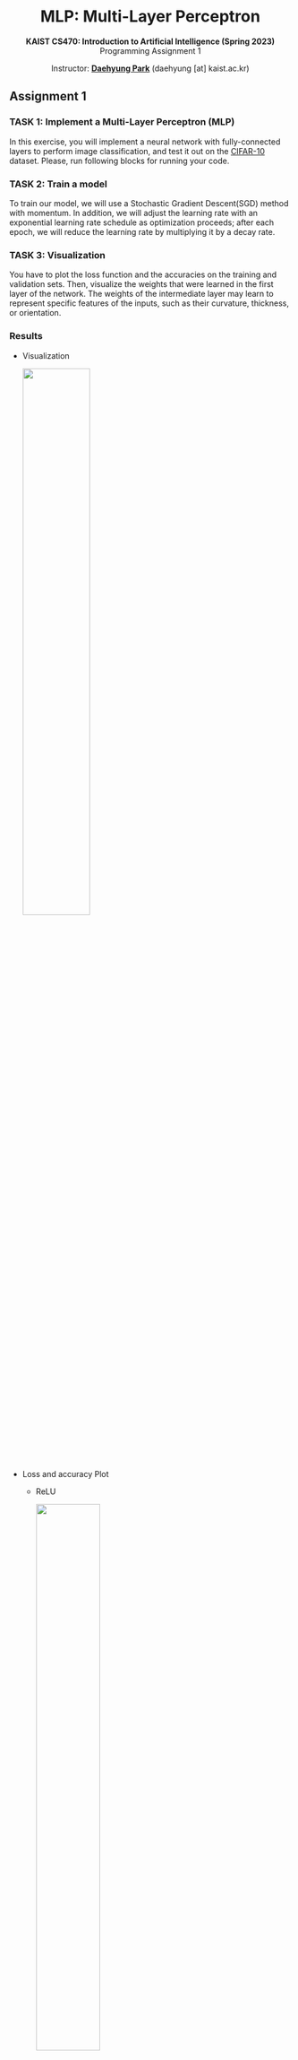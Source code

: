 <div align=center>
  <h1>
    MLP: Multi-Layer Perceptron
  </h1>
  <p>
    <b>KAIST CS470: Introduction to Artificial Intelligence (Spring 2023)</b><br>
    Programming Assignment 1    
  </p>
</div>

<div align=center>
  <p>
    Instructor: <a href=https://sites.google.com/site/daehyungpark target="_blank"><b>Daehyung Park</b></a> (daehyung [at] kaist.ac.kr)<br>
  </p>
</div>


## Assignment 1
### TASK 1: Implement a Multi-Layer Perceptron (MLP)
In this exercise, you will implement a neural network with fully-connected layers to perform image classification, and test it out on the [CIFAR-10](http://www.cs.toronto.edu/~kriz/cifar.html) dataset. Please, run following blocks for running your code.

### TASK 2: Train a model
To train our model, we will use a Stochastic Gradient Descent(SGD) method with momentum. In addition, we will adjust the learning rate with an exponential learning rate schedule as optimization proceeds; after each epoch, we will reduce the learning rate by multiplying it by a decay rate.

### TASK 3: Visualization
You have to plot the loss function and the accuracies on the training and validation sets. Then, visualize the weights that were learned in the first layer of the network. The weights of the intermediate layer may learn to represent specific features of the inputs, such as their curvature, thickness, or orientation.

### Results
- Visualization
  
  <img src="/assignment1_MLP/Figure/visualization.png" width="50%" height="50%">
  
- Loss and accuracy Plot
  - ReLU

    <img src="/assignment1_MLP/Figure/loss_ReLU.png" width="50%" height="50%">
    
    <img src="/assignment1_MLP/Figure/accuracy_ReLU.png" width="50%" height="50%">

  - Leaky ReLU

    <img src="/assignment1_MLP/Figure/Leaky_ReLU.png" width="50%" height="50%">

  - SWISH

    <img src="/assignment1_MLP/Figure/SWISH.png" width="50%" height="50%">

  - SELU

    <img src="/assignment1_MLP/Figure/SELU.png" width="50%" height="50%">

- Loss and accuracy by activation functions on 2000 iteration.

| Activation Function | ReLU | Leaky ReLU | SWISH | SELU |
|---|---|---|---|---|
| **Loss** | 1.49 | 1.50 | 1.51 | 1.54 |
| **Accuracy** | 0.470  | 0.469 | 0.472 | 0.462 |


<!--
# Tutorial Links
- [Tutorial 1-1](https://github.com/pidipidi/CS470_IAI_2023_Spring/blob/main/tutorial_1/cs470_tutorial_1_1.ipynb)
- [Tutorial 1-2](https://github.com/pidipidi/CS470_IAI_2023_Spring/blob/main/tutorial_1/cs470_tutorial_1_2.ipynb)
- [Tutorial 1-3](https://github.com/pidipidi/CS470_IAI_2023_Spring/blob/main/tutorial_1/cs470_tutorial_1_3.ipynb)
- [Tutorial 2](https://github.com/pidipidi/CS470_IAI_2023_Spring/blob/main/tutorial_2/RL_tutorial.ipynb)
- [Tutorial 3](https://github.com/pidipidi/CS470_IAI_2023_Spring/blob/main/tutorial_3/README.md)


# Quiz
- [Quiz 1](https://github.com/pidipidi/CS470_IAI_2023_Spring/blob/main/tutorial_1/MLP_tutorial_quiz_problem.ipynb)
- [Quiz 2](https://github.com/pidipidi/CS470_IAI_2023_Spring/blob/main/tutorial_1/tutorial2_quiz.ipynb)


# Installation
- [ROS2 Foxy](https://docs.ros.org/en/foxy/Installation.html)
-->

# ETC
For educational purpose only. This software cannot be used for any re-distribution with or without modification. The lecture notebook files are copied or modified from the material of Siamak Ravanbakhsh. 

